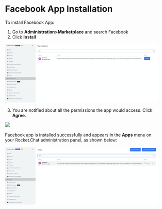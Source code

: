 # Facebook App Installation

To install Facebook App:

1. Go to **Administration&gt;Marketplace** and search Facebook
2. Click **Install**

![](../../../../.gitbook/assets/image%20%28576%29%20%281%29.png)

3. You are notified about all the permissions the app would access. Click **Agree**.

![](https://gblobscdn.gitbook.com/assets%2F-M418Ul0aSTwf2PYsyPW%2F-M_S_NwTIbuGoUv-w4SR%2F-M_ScoA_OTPVMlMDjXlL%2Fimage.png?alt=media&token=a8aa5b13-ba19-41f9-86b0-c4563863e833)

Facebook app is installed successfully and appears in the **Apps** menu on your Rocket.Chat administration panel, as shown below:

![](../../../../.gitbook/assets/image%20%28573%29.png)

